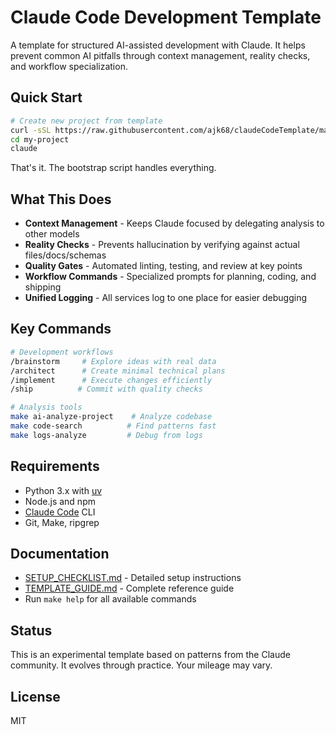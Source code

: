 # Claude Code Development Template

A template for structured AI-assisted development with Claude. It helps prevent common AI pitfalls through context management, reality checks, and workflow specialization.

## Quick Start

```bash
# Create new project from template
curl -sSL https://raw.githubusercontent.com/ajk68/claudeCodeTemplate/main/bootstrap.py | python3 - my-project
cd my-project
claude
```

That's it. The bootstrap script handles everything.

## What This Does

- **Context Management** - Keeps Claude focused by delegating analysis to other models
- **Reality Checks** - Prevents hallucination by verifying against actual files/docs/schemas  
- **Quality Gates** - Automated linting, testing, and review at key points
- **Workflow Commands** - Specialized prompts for planning, coding, and shipping
- **Unified Logging** - All services log to one place for easier debugging

## Key Commands

```bash
# Development workflows
/brainstorm     # Explore ideas with real data
/architect      # Create minimal technical plans
/implement      # Execute changes efficiently
/ship          # Commit with quality checks

# Analysis tools
make ai-analyze-project    # Analyze codebase
make code-search          # Find patterns fast
make logs-analyze         # Debug from logs
```

## Requirements

- Python 3.x with [uv](https://github.com/astral-sh/uv)
- Node.js and npm
- [Claude Code](https://claude.ai/code) CLI
- Git, Make, ripgrep

## Documentation

- [SETUP_CHECKLIST.md](SETUP_CHECKLIST.md) - Detailed setup instructions
- [TEMPLATE_GUIDE.md](TEMPLATE_GUIDE.md) - Complete reference guide
- Run `make help` for all available commands

## Status

This is an experimental template based on patterns from the Claude community. It evolves through practice. Your mileage may vary.

## License

MIT